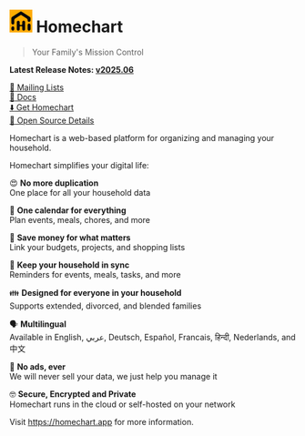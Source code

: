 # <img alt=logo src=homechart.png width=40px> Homechart

> Your Family's Mission Control

**Latest Release Notes: [v2025.06](https://homechart.app/blog/whats-new-202506/)**

[:speech_balloon: Mailing Lists](https://homechart.app/docs/references/mailing-lists/)\
[:book: Docs](https://homechart.app/docs/)\
[:arrow_down: Get Homechart](https://homechart.app/docs/guides/get-homechart/)\
[:eyes: Open Source Details](https://candid.dev/open-source)

Homechart is a web-based platform for organizing and managing your household.

Homechart simplifies your digital life:

😍 **No more duplication**\
One place for all your household data

📅 **One calendar for everything**\
Plan events, meals, chores, and more

🔗 **Save money for what matters**\
Link your budgets, projects, and shopping lists

📣 **Keep your household in sync**\
Reminders for events, meals, tasks, and more

👪 **Designed for everyone in your household**\
Supports extended, divorced, and blended families

🗣️ **Multilingual**\
Available in English, عربي, Deutsch, Español, Francais, हिन्दी, Nederlands, and 中文

🙌 **No ads, ever**\
We will never sell your data, we just help you manage it

🤓 **Secure, Encrypted and Private**\
Homechart runs in the cloud or self-hosted on your network

Visit https://homechart.app for more information.
